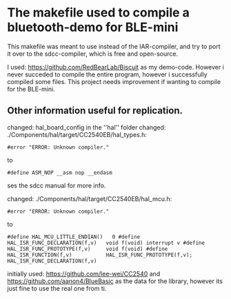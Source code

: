 # The makefile used to compile a bluetooth-demo for BLE-mini

This makefile was meant to use instead of the IAR-compiler, and try to port it over to the sdcc-compiler, which is free and open-source.

I used: https://github.com/RedBearLab/Biscuit
as my demo-code. However i never succeded to compile the entire program, however i successfully compiled some files. This project needs improvement if wanting to compile for the BLE-mini.

## Other information useful for replication.

changed: hal_board_config in the ''hal'' folder
changed: ./Components/hal/target/CC2540EB/hal_types.h:

`` #error "ERROR: Unknown compiler." ``

to

`` #define ASM_NOP __asm nop __endasm ``

ses the sdcc manual for more info.

changed: ./Components/hal/target/CC2540EB/hal_mcu.h:

`` #error "ERROR: Unknown compiler." ``

to

``
#define HAL_MCU_LITTLE_ENDIAN()   0
#define HAL_ISR_FUNC_DECLARATION(f,v)   void f(void) interrupt v
#define HAL_ISR_FUNC_PROTOTYPE(f,v)     void f(void)
#define HAL_ISR_FUNCTION(f,v)           HAL_ISR_FUNC_PROTOTYPE(f,v); HAL_ISR_FUNC_DECLARATION(f,v)
``

initially used: https://github.com/lee-wei/CC2540 and https://github.com/aanon4/BlueBasic
as the data for the library, however its just fine to use the real one from ti.
